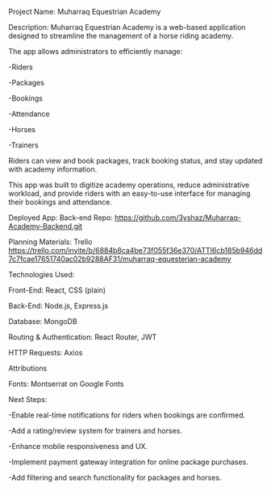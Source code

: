 Project Name: Muharraq Equestrian Academy

Description:
Muharraq Equestrian Academy is a web-based application designed to streamline the management of a horse riding academy.

The app allows administrators to efficiently manage:

-Riders

-Packages

-Bookings

-Attendance

-Horses

-Trainers

Riders can view and book packages, track booking status, and stay updated with academy information.

This app was built to digitize academy operations, reduce administrative workload, and provide riders with an easy-to-use interface for managing their bookings and attendance.


Deployed App:
Back-end Repo: https://github.com/3yshaz/Muharraq-Academy-Backend.git 

Planning Materials: Trello 
https://trello.com/invite/b/6884b8ca4be73f055f36e370/ATTI6cb185b946dd7c7fcae17651740ac02b9288AF31/muharraq-equesterian-academy


Technologies Used:

Front-End: React, CSS (plain)

Back-End: Node.js, Express.js

Database: MongoDB

Routing & Authentication: React Router, JWT

HTTP Requests: Axios

Attributions

Fonts: Montserrat on Google Fonts


Next Steps:

-Enable real-time notifications for riders when bookings are confirmed.

-Add a rating/review system for trainers and horses.

-Enhance mobile responsiveness and UX.

-Implement payment gateway integration for online package purchases.

-Add filtering and search functionality for packages and horses.